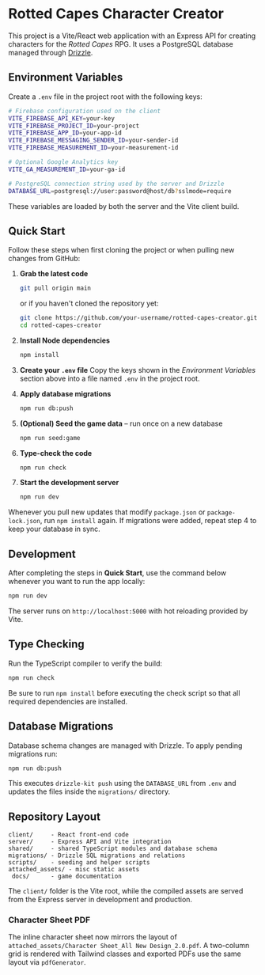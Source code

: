 # Rotted Capes Character Creator

This project is a Vite/React web application with an Express API for creating characters for the *Rotted Capes* RPG. It uses a PostgreSQL database managed through [Drizzle](https://orm.drizzle.team/).

## Environment Variables

Create a `.env` file in the project root with the following keys:

```bash
# Firebase configuration used on the client
VITE_FIREBASE_API_KEY=your-key
VITE_FIREBASE_PROJECT_ID=your-project
VITE_FIREBASE_APP_ID=your-app-id
VITE_FIREBASE_MESSAGING_SENDER_ID=your-sender-id
VITE_FIREBASE_MEASUREMENT_ID=your-measurement-id

# Optional Google Analytics key
VITE_GA_MEASUREMENT_ID=your-ga-id

# PostgreSQL connection string used by the server and Drizzle
DATABASE_URL=postgresql://user:password@host/db?sslmode=require
```

These variables are loaded by both the server and the Vite client build.

## Quick Start

Follow these steps when first cloning the project or when pulling new changes
from GitHub:

1. **Grab the latest code**
   ```bash
   git pull origin main
   ```
   or if you haven't cloned the repository yet:
   ```bash
   git clone https://github.com/your-username/rotted-capes-creator.git
   cd rotted-capes-creator
   ```

2. **Install Node dependencies**
   ```bash
   npm install
   ```

3. **Create your `.env` file**
   Copy the keys shown in the *Environment Variables* section above into a file
   named `.env` in the project root.

4. **Apply database migrations**
   ```bash
   npm run db:push
   ```

5. **(Optional) Seed the game data** – run once on a new database
   ```bash
   npm run seed:game
   ```

6. **Type-check the code**
   ```bash
   npm run check
   ```

7. **Start the development server**
   ```bash
   npm run dev
   ```

Whenever you pull new updates that modify `package.json` or `package-lock.json`,
run `npm install` again. If migrations were added, repeat step 4 to keep your
database in sync.

## Development

After completing the steps in **Quick Start**, use the command below whenever you
want to run the app locally:

```bash
npm run dev
```

The server runs on `http://localhost:5000` with hot reloading provided by Vite.

## Type Checking

Run the TypeScript compiler to verify the build:

```bash
npm run check
```

Be sure to run `npm install` before executing the check script so that all required dependencies are installed.

## Database Migrations

Database schema changes are managed with Drizzle. To apply pending migrations run:

```bash
npm run db:push
```

This executes `drizzle-kit push` using the `DATABASE_URL` from `.env` and updates the files inside the `migrations/` directory.

## Repository Layout

```
client/     - React front‑end code
server/     - Express API and Vite integration
shared/     - shared TypeScript modules and database schema
migrations/ - Drizzle SQL migrations and relations
scripts/    - seeding and helper scripts
attached_assets/ - misc static assets
 docs/      - game documentation
```

The `client/` folder is the Vite root, while the compiled assets are served from the Express server in development and production.

### Character Sheet PDF

The inline character sheet now mirrors the layout of `attached_assets/Character Sheet_All New Design_2.0.pdf`. A two-column grid is rendered with Tailwind classes and exported PDFs use the same layout via `pdfGenerator`.
